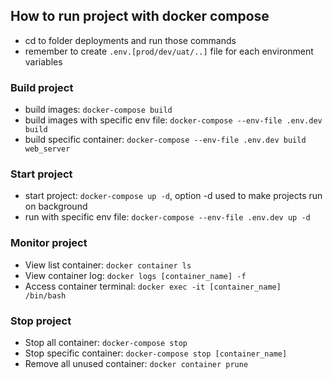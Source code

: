 ## How to run project with docker compose

- cd to folder deployments and run those commands
- remember to create `.env.[prod/dev/uat/..]` file for each environment variables
### Build project
- build images: `docker-compose build`
- build images with specific env file: `docker-compose --env-file .env.dev build`
- build specific container: `docker-compose --env-file .env.dev build web_server`

### Start project
- start project: `docker-compose up -d`, option -d used to make projects run on background
- run with specific env file: `docker-compose --env-file .env.dev up -d`


### Monitor project
- View list container: `docker container ls`
- View container log: `docker logs [container_name] -f`
- Access container terminal: `docker exec -it [container_name] /bin/bash`


### Stop project
- Stop all container: `docker-compose stop`
- Stop specific container: `docker-compose stop [container_name]`
- Remove all unused container: `docker container prune`
